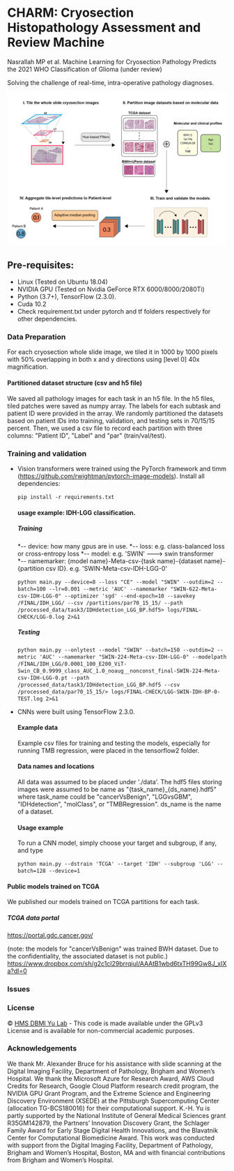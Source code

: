 # CHARM: Cryosection Histopathology Assessment and Review Machine
Nasrallah MP et al. Machine Learning for Cryosection Pathology Predicts the 2021 WHO Classification of Glioma (under review)

Solving the challenge of real-time, intra-operative pathology diagnoses.

![](figures/charm-workflow.png)


## Pre-requisites:
* Linux (Tested on Ubuntu 18.04)
* NVIDIA GPU (Tested on Nvidia GeForce RTX 6000/8000/2080Ti)
* Python (3.7+), TensorFlow (2.3.0).
* Cuda 10.2
* Check requirement.txt under pytorch and tf folders respectively for other dependencies. 

### Data Preparation
For each cryosection whole slide image, we tiled it in 1000 by 1000 pixels with 50% overlapping in both x and y directions using [level 0] 40x magnification. 
#### Partitioned dataset structure (csv and h5 file)
We saved all pathology images for each task in an h5 file. In the h5 files, tiled patches were saved as numpy array. The labels for each subtask and patient ID were provided in the array. We randomly partitioned the datasets based on patient IDs into training, validation, and testing sets in 70/15/15 percent. Then, we used a csv file to record each partition with three columns: "Patient ID", "Label" and "par" (train/val/test). 

### Training and validation
* Vision transformers were trained using the PyTorch framework and timm (https://github.com/rwightman/pytorch-image-models).
  Install all dependencies:
  ``` shell
  pip install -r requirements.txt
  ```
  #### usage example: IDH-LGG classification. 
  ##### Training
  *-- device: how many gpus are in use. 
  *-- loss: e.g. class-balanced loss or cross-entropy loss
  *-- model: e.g. 'SWIN' ---> swin transformer  
  *-- namemarker:  {model name}-Meta-csv-{task name}-{dataset name}-{partition csv ID}. e.g. 'SWIN-Meta-csv-IDH-LGG-0'
  ``` shell
  python main.py --device=8 --loss "CE" --model "SWIN" --outdim=2 --batch=100 --lr=0.001 --metric 'AUC' --namemarker "SWIN-622-Meta-csv-IDH-LGG-0" --optimizer 'sgd' --end-epoch=10 --savekey /FINAL/IDH_LGG/ --csv /partitions/par70_15_15/ --path /processed_data/task3/IDHdetection_LGG_BP.hdf5> logs/FINAL-CHECK/LGG-0.log 2>&1
  ```
   ##### Testing
     ``` shell
  python main.py --onlytest --model "SWIN" --batch=150 --outdim=2 --metric 'AUC' --namemarker "SWIN-224-Meta-csv-IDH-LGG-0" --modelpath /FINAL/IDH_LGG/0.0001_100_E200_ViT-Swin_CB_0.9999_class_AUC_1.0_noaug__nonconst_final-SWIN-224-Meta-csv-IDH-LGG-0.pt --path /processed_data/task3/IDHdetection_LGG_BP.hdf5 --csv /processed_data/par70_15_15/> logs/FINAL-CHECK/LGG-SWIN-IDH-BP-0-TEST.log 2>&1
  ```
  
* CNNs were built using TensorFlow 2.3.0.
  #### Example data
    Example csv files for training and testing the models, especially for running TMB regression, were placed in the tensorflow2 folder.
  
  #### Data names and locations
    All data was assumed to be placed under './data'. The hdf5 files storing images were assumed to be name as "{task_name}_{ds_name}.hdf5" where task_name could be 
    "cancerVsBenign", "LGGvsGBM", "IDHdetection", "molClass", or "TMBRegression". ds_name is the name of a dataset.
  
  #### Usage example
    To run a CNN model, simply choose your target and subgroup, if any, and type
  ``` shell
  python main.py --dstrain 'TCGA' --target 'IDH' --subgroup 'LGG' --batch=128 --device=1 
  ```

 #### Public models trained on TCGA
We published our models trained on TCGA partitions for each task. 

##### TCGA data portal
https://portal.gdc.cancer.gov/

(note: the models for "cancerVsBenign" was trained BWH dataset. Due to the confidentiality, the associated dataset is not public.)
https://www.dropbox.com/sh/g2c1cl29brrqiul/AAAtB1wbd6txTH99Gw8J_xIXa?dl=0





### Issues
### License 
© [HMS DBMI Yu Lab](https://yulab.hms.harvard.edu/) - This code is made available under the GPLv3 License and is available for non-commercial academic purposes. 

### Acknowledgements
We thank Mr. Alexander Bruce for his assistance with slide scanning at the Digital Imaging Facility, Department of Pathology, Brigham and Women’s Hospital. We thank the Microsoft Azure for Research Award, AWS Cloud Credits for Research, Google Cloud Platform research credit program, the NVIDIA GPU Grant Program, and the Extreme Science and Engineering Discovery Environment (XSEDE) at the Pittsburgh Supercomputing Center (allocation TG-BCS180016) for their computational support. K.-H. Yu is partly supported by the National Institute of General Medical Sciences grant R35GM142879, the Partners’ Innovation Discovery Grant, the Schlager Family Award for Early Stage Digital Health Innovations, and the Blavatnik Center for Computational Biomedicine Award. This work was conducted with support from the Digital Imaging Facility, Department of Pathology, Brigham and Women’s Hospital, Boston, MA and with financial contributions from Brigham and Women’s Hospital.



